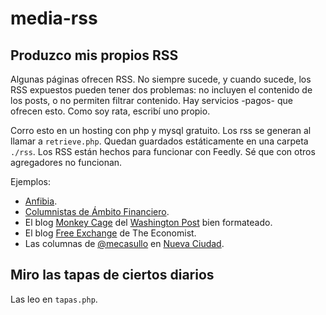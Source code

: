 # media-rss

## Produzco mis propios RSS

Algunas páginas ofrecen RSS. No siempre sucede, y cuando sucede, los RSS expuestos pueden tener dos problemas: no incluyen el contenido de los posts, o no permiten filtrar contenido. Hay servicios -pagos- que ofrecen esto. Como soy rata, escribí uno propio.

Corro esto en un hosting con php y mysql gratuito. Los rss se generan al llamar a `retrieve.php`. Quedan guardados estáticamente en una carpeta `./rss`. Los RSS están hechos para funcionar con Feedly. Sé que con otros agregadores no funcionan.

Ejemplos:

* [Anfibia](https://feedly.com/i/subscription/feed/http://pterosaurio.xp3.biz/media/rss/anfibia.rss).
* [Columnistas de Ámbito Financiero](https://feedly.com/i/subscription/feed/http://pterosaurio.xp3.biz/media/rss/ambito.rss).
* El blog [Monkey Cage](https://feedly.com/i/subscription/feed/http://pterosaurio.xp3.biz/media/rss/monkeycage.rss) del [Washington Post](http://www.washingtonpost.com/blogs/monkey-cage/) bien formateado.
* El blog [Free Exchange](https://feedly.com/i/subscription/feed/http://pterosaurio.xp3.biz/media/rss/econfreeexchange.rss) de The Economist.
* Las columnas de [@mecasullo](http://twitter.com/mecasullo) en [Nueva Ciudad](https://feedly.com/i/subscription/feed/http://pterosaurio.xp3.biz/media/rss/nuevaciudad.rss).

## Miro las tapas de ciertos diarios

Las leo en `tapas.php`.
